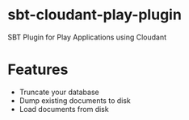 sbt-cloudant-play-plugin
========================

SBT Plugin for Play Applications using Cloudant


Features
========

* Truncate your database
* Dump existing documents to disk
* Load documents from disk
